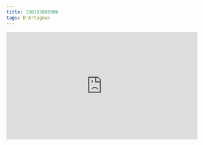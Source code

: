 ```yaml
---
title: 190195098906
tags: D'Artagnan
---
```

<iframe allow="accelerometer; autoplay; clipboard-write; encrypted-media; gyroscope; picture-in-picture" allowfullscreen="" frameborder="0" height="281" id="youtube_iframe" src="https://www.youtube.com/embed/WiR-5swzlvE?feature=oembed&amp;enablejsapi=1&amp;origin=https://safe.txmblr.com&amp;wmode=opaque" width="500"></iframe>